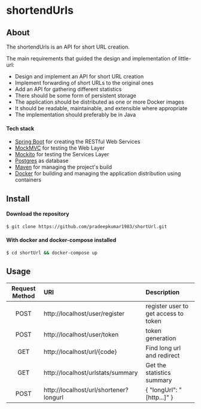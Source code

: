 # shortendUrls
> 

## About

The shortendUrls is an API for short URL creation.  

The main requirements that guided the design and implementation of little-url:
*	Design and implement an API for short URL creation
*	Implement forwarding of short URLs to the original ones
*	Add an API for gathering different statistics
*	There should be some form of persistent storage
*	The application should be distributed as one or more Docker images
*	It should be readable, maintainable, and extensible where appropriate
*	The implementation should preferably be in Java

#### Tech stack
* [Spring Boot](http://spring.io/projects/spring-boot) for creating the RESTful Web Services
* [MockMVC](https://spring.io/guides/gs/testing-web/) for testing the Web Layer
* [Mockito](https://site.mockito.org/) for testing the Services Layer
* [Postgres](https://www.postgresql.org/) as database
* [Maven](https://maven.apache.org/) for managing the project's build
* [Docker](https://www.docker.com/) for building and managing the application distribution using containers 

## Install
#### Download the repository
```sh
$ git clone https://github.com/pradeepkumar1983/shortUrl.git
```
#### With docker and docker-compose installed
```sh
$ cd shortUrl && docker-compose up
```
## Usage

Request Method | URI | Description |  
:---: | :--- | :--- |
POST | http://localhost/user/register | register user to get access to token| 
POST | http://localhost/user/token    | token generation| 
GET | http://localhost/url/{code}     | Find long url and redirect | 
GET | http://localhost/urlstats/summary | Get the statistics summary |
POST | http://localhost/url/shortener?longurl | { "longUrl": "[http...]" } | short url created from longurl | 
